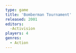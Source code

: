 ```yaml
---
type: game
title: 'Bomberman Tournament'
released: 2001
editors: 
  -Activision
players: 4
genres:
  - Action
---
```

